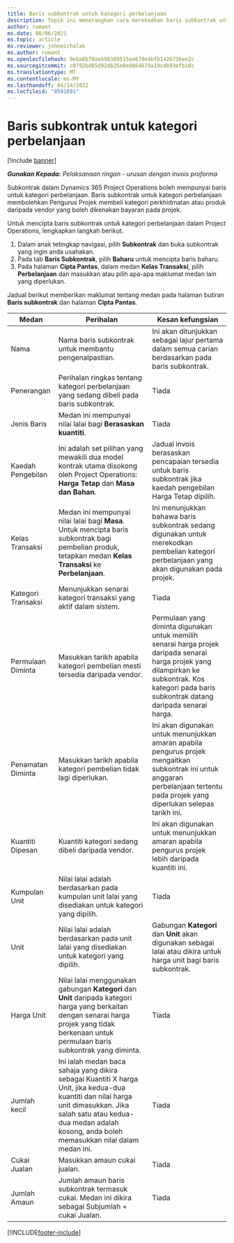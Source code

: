 ```yaml
---
title: Baris subkontrak untuk kategori perbelanjaan
description: Topik ini menerangkan cara merekodkan baris subkontrak untuk perbelanjaan dan menggunakan medan untuk merekodkan pembelian masa daripada vendor.
author: rumant
ms.date: 08/06/2021
ms.topic: article
ms.reviewer: johnmichalak
ms.author: rumant
ms.openlocfilehash: 9eba8b70aeb98389515ee679e4bfb1426736ee2c
ms.sourcegitcommit: c0792bd65d92db25e0e8864879a19c4b93efb10c
ms.translationtype: MT
ms.contentlocale: ms-MY
ms.lasthandoff: 04/14/2022
ms.locfileid: "8591691"
---
```

#  <a name="subcontract-lines-for-expense-categories"></a>Baris subkontrak untuk kategori perbelanjaan

[!include [banner](../../includes/dataverse-preview.md)]

_**Gunakan Kepada:** Pelaksanaan ringan - urusan dengan invois proforma_

Subkontrak dalam Dynamics 365 Project Operations boleh mempunyai baris untuk kategori perbelanjaan. Baris subkontrak untuk kategori perbelanjaan membolehkan Pengurus Projek membeli kategori perkhidmatan atau produk daripada vendor yang boleh dikenakan bayaran pada projek.

Untuk mencipta baris subkontrak untuk kategori perbelanjaan dalam Project Operations, lengkapkan langkah berikut.

1. Dalam anak tetingkap navigasi, pilih **Subkontrak** dan buka subkontrak yang ingin anda usahakan.
2. Pada tab **Baris Subkontrak**, pilih **Baharu** untuk mencipta baris baharu.
3. Pada halaman **Cipta Pantas**, dalam medan **Kelas Transaksi**, pilih **Perbelanjaan** dan masukkan atau pilih apa-apa maklumat medan lain yang diperlukan.

Jadual berikut memberikan maklumat tentang medan pada halaman butiran **Baris subkontrak** dan halaman **Cipta Pantas**.

| **Medan** | **Perihalan** | **Kesan kefungsian** |
| --- | --- | --- |
| Nama | Nama baris subkontrak untuk membantu pengenalpastian. | Ini akan ditunjukkan sebagai lajur pertama dalam semua carian berdasarkan pada baris subkontrak. |
| Penerangan | Perihalan ringkas tentang kategori perbelanjaan yang sedang dibeli pada baris subkontrak. | Tiada |
|Jenis Baris | Medan ini mempunyai nilai lalai bagi **Berasaskan kuantiti**. |Tiada |
| Kaedah Pengebilan | Ini adalah set pilihan yang mewakili dua model kontrak utama disokong oleh Project Operations: **Harga Tetap** dan **Masa dan Bahan**. | Jadual invois berasaskan pencapaian tersedia untuk baris subkontrak jika kaedah pengebilan Harga Tetap dipilih. |
| Kelas Transaksi | Medan ini mempunyai nilai lalai bagi **Masa**. Untuk mencipta baris subkontrak bagi pembelian produk, tetapkan medan **Kelas Transaksi** ke **Perbelanjaan**.  | Ini menunjukkan bahawa baris subkontrak sedang digunakan untuk merekodkan pembelian kategori perbelanjaan yang akan digunakan pada projek. |
| Kategori Transaksi | Menunjukkan senarai kategori transaksi yang aktif dalam sistem. |Tiada |
| Permulaan Diminta | Masukkan tarikh apabila kategori pembelian mesti tersedia daripada vendor. | Permulaan yang diminta digunakan untuk memilih senarai harga projek daripada senarai harga projek yang dilampirkan ke subkontrak. Kos kategori pada baris subkontrak datang daripada senarai harga. |
| Penamatan Diminta | Masukkan tarikh apabila kategori pembelian tidak lagi diperlukan. | Ini akan digunakan untuk menunjukkan amaran apabila pengurus projek mengaitkan subkontrak ini untuk anggaran perbelanjaan tertentu pada projek yang diperlukan selepas tarikh ini. |
| Kuantiti Dipesan | Kuantiti kategori sedang dibeli daripada vendor. | Ini akan digunakan untuk menunjukkan amaran apabila pengurus projek lebih daripada kuantiti ini.|
| Kumpulan Unit | Nilai lalai adalah berdasarkan pada kumpulan unit lalai yang disediakan untuk kategori yang dipilih. |Tiada |
| Unit | Nilai lalai adalah berdasarkan pada unit lalai yang disediakan untuk kategori yang dipilih.  | Gabungan **Kategori** dan **Unit** akan digunakan sebagai lalai atau dikira untuk harga unit bagi baris subkontrak.  |
| Harga Unit | Nilai lalai menggunakan gabungan **Kategori** dan **Unit** daripada kategori harga yang berkaitan dengan senarai harga projek yang tidak berkenaan untuk permulaan baris subkontrak yang diminta. |Tiada |
| Jumlah kecil | Ini ialah medan baca sahaja yang dikira sebagai Kuantiti X harga Unit, jika kedua-dua kuantiti dan nilai harga unit dimasukkan. Jika salah satu atau kedua-dua medan adalah kosong, anda boleh memasukkan nilai dalam medan ini. |Tiada |
| Cukai Jualan | Masukkan amaun cukai jualan. |Tiada |
| Jumlah Amaun | Jumlah amaun baris subkontrak termasuk cukai. Medan ini dikira sebagai Subjumlah + cukai Jualan. |Tiada |


[!INCLUDE[footer-include](../../includes/footer-banner.md)]
